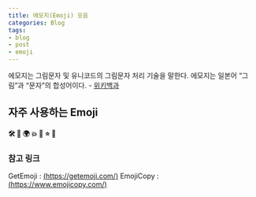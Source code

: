 ```yaml
---
title: 에모지(Emoji) 모음
categories: Blog
tags:
- blog
- post
- emoji
---
```

에모지는 그림문자 및 유니코드의 그림문자 처리 기술을 말한다.
에모지는 일본어 “그림”과 “문자”의 합성어이다. - [위키백과](https://to.ly/1zaS3)

## 자주 사용하는 Emoji
#### 🛠 🐞 🌍 💥 🌟 ⭐ 📖

### 참고 링크
  GetEmoji : [(https://getemoji.com/)](https://getemoji.com/)
  EmojiCopy : [(https://www.emojicopy.com/)](https://www.emojicopy.com/)